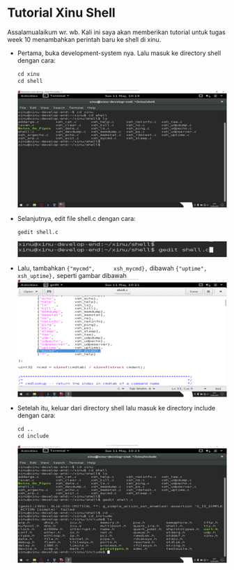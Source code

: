 # Tutorial Xinu Shell

Assalamualaikum wr. wb. Kali ini saya akan memberikan tutorial untuk tugas week 10 menambahkan perintah baru ke shell di xinu.

- Pertama, buka development-system nya. Lalu masuk ke directory shell dengan cara:
  ```console
  cd xinu
  cd shell
  ```
  <img src="images/masuk-ke-folder-shell.png" alt="Masuk ke directory shell" width="700"/>

- Selanjutnya, edit file shell.c dengan cara:
  ```console
  gedit shell.c
  ```
  <img src="images/edit-file-shell,c.png" alt="Edit file shell.c" width="1000"/>

- Lalu, tambahkan `{"mycmd",      xsh_mycmd},` dibawah `{"uptime",      xsh_uptime},` seperti gambar dibawah
  <img src="images/add-mycmd.png" alt="tambahkan xsh_mycmd dibawah xsh_uptime" width="700"/>

- Setelah itu, keluar dari directory shell lalu masuk ke directory include dengan cara:
  ```console
  cd ..
  cd include
  ```
  <img src="images/masuk-folder-include.png" alt="masuk kedalam directory include" width="700"/>
